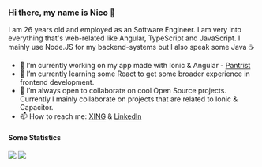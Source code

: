 ### Hi there, my name is Nico 👋

I am 26 years old and employed as an Software Engineer.
I am very into everything that's web-related like Angular, TypeScript and JavaScript. 
I mainly use Node.JS for my backend-systems but I also speak some Java :coffee:

- 🔭 I’m currently working on my app made with Ionic & Angular - [Pantrist](https://pantrist.com)
- 🌱 I’m currently learning some React to get some broader experience in frontend development. 
- 👯 I’m always open to collaborate on cool Open Source projects. Currently I mainly collaborate on projects that are related to Ionic & Capacitor.
- 📫 How to reach me: [XING](https://www.xing.com/profile/Nico_Lueg3/cv) & [LinkedIn](https://www.linkedin.com/in/nico-lueg-92907aa3/)

#### Some Statistics

<img src="https://github-readme-stats.vercel.app/api/top-langs/?username=nlueg&layout=compact" />

<img src="https://github-readme-stats.vercel.app/api?username=nlueg&show_icons=true&hide_border=true&&count_private=true&include_all_commits=true" />
